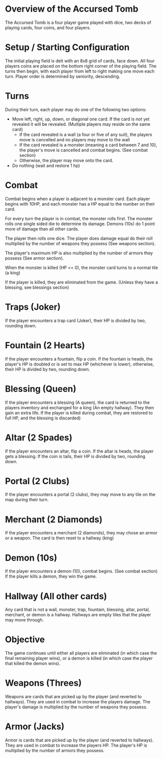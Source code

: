# Overview of the Accursed Tomb
The Accursed Tomb is a four player game played with dice, two decks of playing cards, four coins, and four players.

# Setup / Starting Configuration
The initial playing field is delt with an 8x8 grid of cards, face down.
All four players coins are placed on the bottom right corner of the playing field.
The turns then begin, with each player from left to right making one move each turn.
Player order is determined by seniority, descending.

# Turns
During their turn, each player may do one of the following two options:
- Move left, right, up, down, or diagonal one card. If the card is not yet revealed it will be revealed. (Multiple players may reside on the same card)
    - If the card revealed is a wall (a four or five of any suit), the players move is cancelled and no players may move to the wall
    - If the card revealed is a monster (meaning a card between 7 and 10), the player's move is cancelled and combat begins. (See combat section)
    - Otherwise, the player may move onto the card.
- Do nothing (wait and restore 1 hp)
# Combat
Combat begins when a player is adjacent to a monster card. Each player begins with 10HP, and each monster has a HP equal to the number on their card.

For every turn the player is in combat, the monster rolls first. The monster rolls one single sided die to determine its damage. Demons (10s) do 1 point more of damage than all other cards.

The player then rolls one dice. The player does damage equal do their roll multiplied by the number of weapons they possess (See weapons section).

The player's maximum HP is also multiplied by the number of armors they possess (See armor section).

When the monster is killed (HP <= 0), the monster card turns to a normal tile (a king)

If the player is killed, they are eliminated from the game. (Unless they have a blessing, see blessings section)

# Traps (Joker)
If the player encounters a trap card (Joker), their HP is divided by two, rounding down.

# Fountain (2 Hearts)
If the player encounters a fountain, flip a coin. If the fountain is heads, the player's HP is doubled or is set to max HP (whichever is lower), otherwise, their HP is divided by two, rounding down.

# Blessing (Queen)
If the player encounters a blessing (A queen), the card is returned to the players inventory and exchanged for a king (An empty hallway). They then gain an extra life. If the player is killed during combat, they are restored to full HP, and the blessing is discarded)
# Altar (2 Spades)
If the player encounters an altar, flip a coin. If the altar is heads, the player gets a blessing. If the coin is tails, their HP is divided by two, rounding down.

# Portal (2 Clubs)
If the player encounters a portal (2 clubs), they may move to any tile on the map during their turn.

# Merchant (2 Diamonds)
If the player encounters a merchant (2 diamonds), they may chose an armor or a weapon. The card is then reset to a hallway (king)

# Demon (10s)
If the player encounters a demon (10), combat begins. (See combat section)
If the player kills a demon, they win the game.

# Hallway (All other cards)
Any card that is not a wall, monster, trap, fountain, blessing, altar, portal, merchant, or demon is a hallway. Hallways are empty tiles that the player may move through.

# Objective
The game continues until either all players are eliminated (in which case the final remaining player wins), or a demon is killed (in which case the player that killed the demon wins).

# Weapons (Threes)
Weapons are cards that are picked up by the player (and reverted to hallways). They are used in combat to increase the players damage. The player's damage is multiplied by the number of weapons they possess.

# Armor (Jacks)
Armor is cards that are picked up by the player (and reverted to hallways). They are used in combat to increase the players HP. The player's HP is multiplied by the number of armors they possess.
